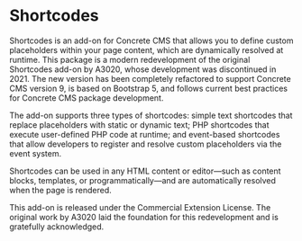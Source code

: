 # Shortcodes

Shortcodes is an add-on for Concrete CMS that allows you to define custom placeholders within your page content, which are dynamically resolved at runtime. This package is a modern redevelopment of the original Shortcodes add-on by A3020, whose development was discontinued in 2021. The new version has been completely refactored to support Concrete CMS version 9, is based on Bootstrap 5, and follows current best practices for Concrete CMS package development.

The add-on supports three types of shortcodes: simple text shortcodes that replace placeholders with static or dynamic text; PHP shortcodes that execute user-defined PHP code at runtime; and event-based shortcodes that allow developers to register and resolve custom placeholders via the event system.

Shortcodes can be used in any HTML content or editor—such as content blocks, templates, or programmatically—and are automatically resolved when the page is rendered.

This add-on is released under the Commercial Extension License. The original work by A3020 laid the foundation for this redevelopment and is gratefully acknowledged.